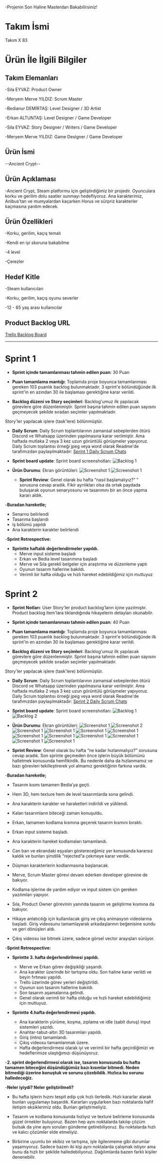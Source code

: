 -Projenin Son Haline Masterdan Bakabilirsiniz!

# **Takım İsmi**

Takım X 83


# Ürün İle İlgili Bilgiler

## Takım Elemanları

-Sıla EYVAZ: Product Owner

-Meryem Merve YILDIZ: Scrum Master

-Bedianur DEMİRTAŞ: Level Designer / 3D Artist

-Erkan ALTUNTAŞ: Level Designer / Game Developer

-Sıla EYVAZ: Story Designer / Writers / Game Developer

-Meryem Merve YILDIZ: Game Designer / Game Developer


## Ürün İsmi

--Ancient Crypt--



## Ürün Açıklaması

-Ancient Crypt, Steam platformu için geliştirdiğimiz bir projedir. Oyunculara korku ve gerilim dolu saatler sunmayı hedefliyoruz. Ana karakterimiz, Anibus'tan ve mumyalardan kaçarken Horus ve sürpriz karakterler kaçmasına yardım edecek. 


## Ürün Özellikleri

-Korku, gerilim, kaçış temalı

-Kendi en iyi skoruna bakabilme

-4 level

-Çerezler


## Hedef Kitle

-Steam kullanıcıları

-Korku, gerilim, kaçış oyunu severler

-12 - 65 yaş arası kullanıcılar

## Product Backlog URL

[Trello Backlog Board](https://trello.com/b/0vQ6A5Nx/ancient-crypt)

---


# Sprint 1

- **Sprint içinde tamamlanması tahmin edilen puan**: 30 Puan

- **Puan tamamlama mantığı**: Toplamda proje boyunca tamamlanması gereken 103 puanlık backlog bulunmaktadır. 3 sprint'e bölündüğünde ilk sprint'in en azından 30 ile başlaması gerektiğine karar verildi.

- **Backlog düzeni ve Story seçimleri**: Backlog'umuz ilk yapılacak görevlere göre düzenlenmiştir. Sprint başına tahmin edilen puan sayısını geçmeyecek şekilde sıradan seçimler yapılmaktadır.  

Story'ler yapılacak işlere (task'lere) bölünmüştür.

- **Daily Scrum**: Daily Scrum toplantılarının zamansal sebeplerden ötürü Discord ve Whatsapp üzerinden yapılmasına karar verilmiştir. Ama haftada mutlaka 2 veya 3 kez uzun görüntülü görüşmeler yapıyoruz. Daily Scrum toplantısı örneği jpeg veya word olarak Readme'de tarafımızdan paylaşılmaktadır: [Sprint 1 Daily Scrum Chats](https://github.com/meryemerveyildiz/Ancient-Crypt-Game/blob/main/Sprint-Scrum-Documents/DailyScrum.docx)

- **Sprint board update**: Sprint board screenshotları: 
![Backlog 1](https://github.com/meryemerveyildiz/Ancient-Crypt-Game/blob/main/Sprint-Scrum-Documents/Sprint_board/board.png)

- **Ürün Durumu**: Ekran görüntüleri:
  ![Screenshot 1](https://github.com/meryemerveyildiz/Ancient-Crypt-Game/blob/main/Urun_Durumu/unity.png)
  ![Screenshot 1](https://github.com/meryemerveyildiz/Ancient-Crypt-Game/blob/main/Urun_Durumu/unity1.png)
  
  - **Sprint Review**: 
Genel olarak bu hafta “nasıl başlamalıyız?” " sorusuna cevap aradık. Fikir ayrılıkları olsa da ortak paydada buluşarak oyunun senaryosunu ve tasarımını bir an önce yapma kararı aldık.

-**Buradan hareketle;**

- Senarno belirlendi
-	Tasarıma başlandı
-	iş bölümü yapıldı
-	Ana karakterin karakter belirlendi


-**Sprint Retrospective:**
 
- **Sprintte haftalık değerlendirmeler yapıldı.**
  -	Merve input sisteme başladı
  -	Erkan ve Bedia level tasarımına başladı
  -	Merve ve Sıla gerekli belgeler için araştırma ve düzenleme yaptı
  -	Oyunun tasarım hallerine bakıldı.
  -	Verimli bir hafta olduğu ve hızlı hareket edebildiğimiz için mutluyuz


# Sprint 2

- **Sprint Notları**: User Story'ler product backlog'ların içine yazılmıştır. Product backlog item'lara tıklandığında hikayelerin detayları okunabilir.

- **Sprint içinde tamamlanması tahmin edilen puan**: 40 Puan

- **Puan tamamlama mantığı**: Toplamda proje boyunca tamamlanması gereken 103 puanlık backlog bulunmaktadır. 3 sprint'e bölündüğünde ilk sprint'in en azından 30 ile başlaması gerektiğine karar verildi.

- **Backlog düzeni ve Story seçimleri**: Backlog'umuz ilk yapılacak görevlere göre düzenlenmiştir. Sprint başına tahmin edilen puan sayısını geçmeyecek şekilde sıradan seçimler yapılmaktadır.  

Story'ler yapılacak işlere (task'lere) bölünmüştür.

- **Daily Scrum**: Daily Scrum toplantılarının zamansal sebeplerden ötürü Discord ve Whatsapp üzerinden yapılmasına karar verilmiştir. Ama haftada mutlaka 2 veya 3 kez uzun görüntülü görüşmeler yapıyoruz. Daily Scrum toplantısı örneği jpeg veya word olarak Readme'de tarafımızdan paylaşılmaktadır: [Sprint 2 Daily Scrum Chats](https://github.com/meryemerveyildiz/Ancient-Crypt-Game/blob/main/Sprint-Scrum-Documents/DailyScrum_Sprint2.docx)

- **Sprint board update**: Sprint board screenshotları: 
![Backlog 1](https://github.com/meryemerveyildiz/Ancient-Crypt-Game/blob/main/Sprint-Scrum-Documents/Sprint_board/board.png)
![Backlog 2](https://github.com/meryemerveyildiz/Ancient-Crypt-Game/blob/main/Sprint-Scrum-Documents/Sprint_board/board2.png) 

- **Ürün Durumu**: Ekran görüntüleri:
  ![Screenshot 1](https://github.com/meryemerveyildiz/Ancient-Crypt-Game/blob/main/Urun_Durumu/after_effect.png)
  ![Screenshot 2](https://github.com/meryemerveyildiz/Ancient-Crypt-Game/blob/main/Urun_Durumu/after_effect1.png)
  ![Screenshot 1](https://github.com/meryemerveyildiz/Ancient-Crypt-Game/blob/main/Urun_Durumu/after_effect2.png)
  ![Screenshot 1](https://github.com/meryemerveyildiz/Ancient-Crypt-Game/blob/main/Urun_Durumu/after_effect3.png)
  ![Screenshot 1](https://github.com/meryemerveyildiz/Ancient-Crypt-Game/blob/main/Urun_Durumu/blender.jpeg)
  ![Screenshot 1](https://github.com/meryemerveyildiz/Ancient-Crypt-Game/blob/main/Urun_Durumu/blender2.jpeg)
  ![Screenshot 1](https://github.com/meryemerveyildiz/Ancient-Crypt-Game/blob/main/Urun_Durumu/blender3.jpeg)
  ![Screenshot 1](https://github.com/meryemerveyildiz/Ancient-Crypt-Game/blob/main/Urun_Durumu/blender4.jpeg)
  ![Screenshot 1](https://github.com/meryemerveyildiz/Ancient-Crypt-Game/blob/main/Urun_Durumu/unity2.png)
  ![Screenshot 1](https://github.com/meryemerveyildiz/Ancient-Crypt-Game/blob/main/Urun_Durumu/unity3.jfif)
  ![Screenshot 1](https://github.com/meryemerveyildiz/Ancient-Crypt-Game/blob/main/Urun_Durumu/unity4.jfif)
  ![Screenshot 1](https://github.com/meryemerveyildiz/Ancient-Crypt-Game/blob/main/Urun_Durumu/unity5.jfif)




- **Sprint Review**: 
Genel olarak bu hafta “ne kadar hızlanmalıyız?” sorusuna cevap aradık. Son sprinte geçmeden önce işlerin büyük bölümünü halletmek konusunda hemfikirdik. Bu nedenle daha da hızlanmamız ve bazı görevleri tekilleştirerek yol almamız gerektiğinin farkına vardık. 


-**Buradan hareketle;**


-	Tasarım kısmı tamamen Bedia’ya geçti.
-	Hem 3D, hem texture hem de level tasarımlarda sona gelindi.
-	Ana karakterin karakter ve haraketleri indirildi ve yüklendi.
-	Kalan tasarımların biteceği zaman konuşuldu.


-	Erkan, tamamen kodlama kısmına geçerek tasarım kısmını bıraktı.
-	Erkan input sisteme başladı.
-	Ana karakterin hareket kodlamaları tamamlandı.
-	Can barı ve ekrandaki eşyaları göstereceğimiz yer konusunda kararsız kaldık ve bunları şimdilik “rejected”a çekmeye karar verdik.
-	Düşman karakterlerin kodlanmasına başlanacak.


-	Merve, Scrum Master görevi devam ederken developer görevine de bakıyor. 
-	Kodlama işlerine de yardım ediyor ve input sistem için gereken yazılımları yapıyor.


-	Sıla, Product Owner görevinin yanında tasarım ve geliştirme kısmına da bakıyor.
-	Hikaye anlatıcılığı için kullanılacak giriş ve çıkış animasyon videolarına başladı. Giriş videosunu tamamlayarak arkadaşlarının beğenisine sundu ve geri dönüşleri aldı.
-	Çıkış videosu ise bitmek üzere, sadece görsel vector arayışları sürüyor.


-**Sprint Retrospective:**
 
- **Sprintte 3. hafta değerlendirilmesi yapıldı.**
  -	Merve ve Erkan görev değişikliği yaşandı.
  -	Ana karakter üzerinde bir tartışma oldu. Son haline karar verildi ve beyin fırtınası yapıldı.
  -	Trello üzerinde görev yerleri değiştirildi.
  -	Oyunun son tasarım hallerine bakıldı.
  -	Son tasarım aşamalarına gelindi.
  -	Genel olarak verimli bir hafta olduğu ve hızlı hareket edebildiğimiz için mutluyuz.


- **Sprintte 4.hafta değerlendirmesi yapıldı.** 
    -	Ana karakterin yürüme, koşma, zıplama ve idle (sabit duruş) input sistemleri yazıldı.
    -	Anahtar-tabut-altın 3D tasarımları yapıldı.
    -	Giriş (intro) tamamlandı.
    -	Çıkış videosu tamamlanmak üzere.
    -	Hafta değerlendirmesi olarak iyi ve verimli bir hafta geçirdiğimizi ve hedeflerimize ulaştığımızı düşünüyoruz.


-**2. sprint değerlendirmesi olarak ise, tasarım konusunda bu hafta tamamen biteceğini düşündüğümüz bazı kısımlar bitmedi. Neden bitmediği üzerine konuştuk ve sorunu çözebildik. Hızlıca bu sorunu halledeceğiz.**

-**Neler iyiydi? Neler geliştirilmeli?**
-	Bu hafta işlerin hızını tespit edip çok hızlı ilerledik. Hızlı kararlar alarak bunları uygulamayı başardık. Kararları uygularken bazı noktalarda hafif iletişim eksiklerimiz oldu. Bunları geliştirmeliyiz.

-	Tasarım ve kodlama konusunda hızlıyız ve texture belirleme konusunda güzel örnekler buluyoruz. Bazen hep aynı noktalarda takılıp çözüm bulsak da yine aynı soruları gündeme getirebiliyoruz. Bu noktalarda hızlı ve kalıcı çözümler elde etmeliyiz.

-	Birbirine uyumlu bir ekibiz ve tartışma, işle ilgilenmeme gibi durumlar yaşamıyoruz. Sadece bazen iki kişi aynı noktalarda çalışmak istiyor ama bunu da hızlı bir şekilde halledebiliyoruz. Dağılımlarda bazen farklı kişiler denenebilir.


